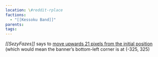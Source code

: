 ```yaml
---
location: \#reddit-rplace
factions:
  - "[[Kessoku Band]]"
parents: 
tags: 
---
```

*[[SezyFazes]]* says to [move upwards 21 pixels from the initial position](https://discord.com/channels/1093664259273130084/1131230952119615600/1131575343724109904) (which would mean the banner’s bottom-left corner is at (-325, 325)
